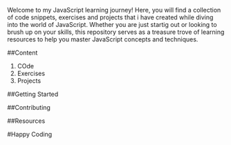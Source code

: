 Welcome to my JavaScript learning journey!
Here, you will find a collection of code snippets, exercises and projects that i have created while diving into the world of JavaScript. Whether you are just startig out or looking to brush up on your skills, this repository serves as a treasure trove of learning resources to help you master JavaScript concepts and techniques.

##Content
1. COde
2. Exercises
3. Projects

##Getting Started

##Contributing

##Resources
   

#Happy Coding